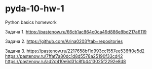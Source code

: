# pyda-10-hw-1
Python basics homework

Задача 1. https://pastenow.ru/66cb1ac864c0ca49d886e8bd217a6119

Задача 2. https://github.com/Arina0203?tab=repositories

Задача 3. https://pastenow.ru/2217658bf1d993cc1557ee536ff0e5d2
https://pastenow.ru/7ffaf7a80dc1d8d5578a25190f33cd42
https://pastenow.ru/ad2d410e6d31c8fb4413025f2292e8d8
